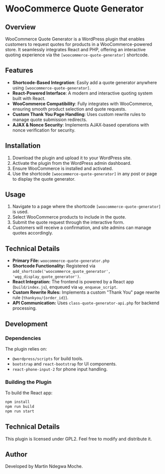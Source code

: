 # WooCommerce Quote Generator

## **Overview**
WooCommerce Quote Generator is a WordPress plugin that enables customers to request quotes for products in a WooCommerce-powered store. It seamlessly integrates React and PHP, offering an interactive quoting experience via the `[woocommerce-quote-generator]` shortcode.

## **Features**
- **Shortcode-Based Integration**: Easily add a quote generator anywhere using `[woocommerce-quote-generator]`.
- **React-Powered Interface**: A modern and interactive quoting system built with React.
- **WooCommerce Compatibility**: Fully integrates with WooCommerce, ensuring smooth product selection and quote requests.
- **Custom Thank You Page Handling**: Uses custom rewrite rules to manage quote submission redirects.
- **AJAX & Nonce Security**: Implements AJAX-based operations with nonce verification for security.

## **Installation**
1. Download the plugin and upload it to your WordPress site.
2. Activate the plugin from the WordPress admin dashboard.
3. Ensure WooCommerce is installed and activated.
4. Use the shortcode `[woocommerce-quote-generator]` in any post or page to display the quote generator.

## **Usage**
1. Navigate to a page where the shortcode `[woocommerce-quote-generator]` is used.
2. Select WooCommerce products to include in the quote.
3. Submit the quote request through the interactive form.
4. Customers will receive a confirmation, and site admins can manage quotes accordingly.

## **Technical Details**
- **Primary File:** `woocommerce-quote-generator.php`
- **Shortcode Functionality:** Registered via `add_shortcode('woocommerce_quote_generator', 'wqg_display_quote_generator')`.
- **React Integration:** The frontend is powered by a React app (`build/index.js`), enqueued via `wp_enqueue_script`.
- **Custom Rewrite Rules:** Implements a custom "Thank You" page rewrite rule (`thankyou/{order_id}`).
- **API Communication:** Uses `class-quote-generator-api.php` for backend processing.

## **Development**
### **Dependencies**
The plugin relies on:
- `@wordpress/scripts` for build tools.
- `bootstrap` and `react-bootstrap` for UI components.
- `react-phone-input-2` for phone input handling.

### **Building the Plugin**
To build the React app:
```bash
npm install
npm run build
npm run start
```
## **Technical Details**
This plugin is licensed under GPL2. Feel free to modify and distribute it.

## **Author**
Developed by Martin Ndegwa Moche.
